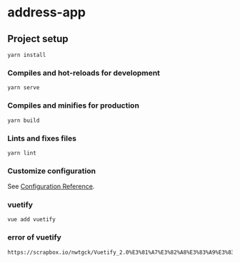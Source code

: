 # address-app

## Project setup
```
yarn install
```

### Compiles and hot-reloads for development
```
yarn serve
```

### Compiles and minifies for production
```
yarn build
```

### Lints and fixes files
```
yarn lint
```

### Customize configuration
See [Configuration Reference](https://cli.vuejs.org/config/).

### vuetify
```
vue add vuetify
```

### error of vuetify
```
https://scrapbox.io/nwtgck/Vuetify_2.0%E3%81%A7%E3%82%A8%E3%83%A9%E3%83%BC%E3%80%8C_No_overload_matches_this_call.%E3%80%8D%E3%82%84%E3%80%8C_Could_not_find_a_declaration_file_for_module_%27vuetify%2Flib%27%E3%80%8D%E3%81%A8%E5%87%BA%E3%81%9F%E3%81%A8%E3%81%8D%E3%81%AE%E5%AF%BE%E5%87%A6%E6%B3%95
```
